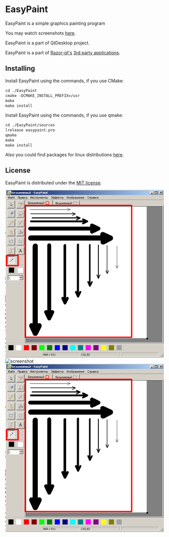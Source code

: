 EasyPaint
=========

EasyPaint is a simple graphics painting program

You may watch screenshots [here](http://qt-apps.org/content/show.php?content=140877).

EasyPaint is a part of QtDesktop project.

EasyPaint is a part of [Razor-qt's](https://github.com/Razor-qt) [3rd party applications](https://github.com/Razor-qt/razor-qt/wiki/3rd-party-applications).

Installing
----------

Install EasyPaint using the commands, if you use CMake:

    cd ./EasyPaint
    cmake -DCMAKE_INSTALL_PREFIX=/usr
    make
    make install

Install EasyPaint using the commands, if you use qmake:

    cd ./EasyPaint/sources
    lrelease easypaint.pro
    qmake
    make
    make install

Also you could find packages for linux distributions [here](http://qt-apps.org/content/show.php?content=140877).

License
-------

EasyPaint is distributed under the [MIT license](http://www.opensource.org/licenses/MIT).

![screenshot](https://github.com/trdm/EasyPaint/blob/master/AddArrow.png)
![screenshot](https://github.com/trdm/EasyPaint/AddArrow.png)
![screenshot](AddArrow.png)
